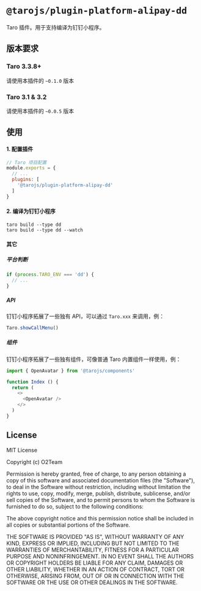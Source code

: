 # `@tarojs/plugin-platform-alipay-dd`

Taro 插件。用于支持编译为钉钉小程序。

## 版本要求

### Taro 3.3.8+

请使用本插件的 `~0.1.0` 版本

### Taro 3.1 & 3.2

请使用本插件的 `~0.0.5` 版本

## 使用

#### 1. 配置插件

```js
// Taro 项目配置
module.exports = {
  // ...
  plugins: [
    '@tarojs/plugin-platform-alipay-dd'
  ]
}
```

#### 2. 编译为钉钉小程序

```shell
taro build --type dd
taro build --type dd --watch
```

#### 其它

##### 平台判断

```js
if (process.TARO_ENV === 'dd') {
  // ...
}
```

##### API

钉钉小程序拓展了一些独有 API，可以通过 `Taro.xxx` 来调用，例：

```js
Taro.showCallMenu()
```

##### 组件

钉钉小程序拓展了一些独有组件，可像普通 Taro 内置组件一样使用，例：

```js
import { OpenAvatar } from '@tarojs/components'

function Index () {
  return (
    <>
      <OpenAvatar />
    </>
  )
}
```

## License

MIT License

Copyright (c) O2Team

Permission is hereby granted, free of charge, to any person obtaining a copy
of this software and associated documentation files (the "Software"), to deal
in the Software without restriction, including without limitation the rights
to use, copy, modify, merge, publish, distribute, sublicense, and/or sell
copies of the Software, and to permit persons to whom the Software is
furnished to do so, subject to the following conditions:

The above copyright notice and this permission notice shall be included in all
copies or substantial portions of the Software.

THE SOFTWARE IS PROVIDED "AS IS", WITHOUT WARRANTY OF ANY KIND, EXPRESS OR
IMPLIED, INCLUDING BUT NOT LIMITED TO THE WARRANTIES OF MERCHANTABILITY,
FITNESS FOR A PARTICULAR PURPOSE AND NONINFRINGEMENT. IN NO EVENT SHALL THE
AUTHORS OR COPYRIGHT HOLDERS BE LIABLE FOR ANY CLAIM, DAMAGES OR OTHER
LIABILITY, WHETHER IN AN ACTION OF CONTRACT, TORT OR OTHERWISE, ARISING FROM,
OUT OF OR IN CONNECTION WITH THE SOFTWARE OR THE USE OR OTHER DEALINGS IN THE
SOFTWARE.
